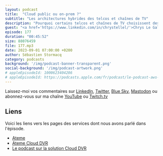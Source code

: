 ```yaml
---
layout: podcast
title:  "Cloud public ou on-prem ?"
subtitle: "Les architectures hybrides des telcos et chaînes de TV"
description: "Pourquoi certains telcos et chaînes de TV choisissent des architectures hybrides : cloud publics et on-prem ? Quels sont les challenges lors de la construction d'une telle architecture ? Dans cet épisode, on parle de cas d'usage d'infrastructures hybrides : l'evenementiel et les sports, le débordement dans le cloud pour le transcodage de fichiers par exemple, et les plans de reprise d'activités."
guest: "<a href='https://www.linkedin.com/in/chrystellel/'>Chrys Le Gall</a>, Lead Cloud Solution Architect et <a href='https://www.linkedin.com/in/julesmermethusson/'>Jules Mermet-Husson</a>, Cloud Solution Architect, tous deux chez Ateme."
episode: 177
duration: "00:45:52"
size: 88076459
file: 177.mp3
date: 2023-09-01 07:00:00 +0200
author: Sébastien Stormacq
category: podcasts
background: '/img/podcast-banner-transparent.png'
social-background: '/img/podcast-artwork.png'
# appleEpisodeId: 1000623404286
# appleEpisodeId: https://podcasts.apple.com/fr/podcast/le-podcast-aws-en-français/id1452118442
---
```


Laissez-moi vos commentaires sur [LinkedIn](https://www.linkedin.com/in/sebastienstormacq/), [Twitter](https://twitter.com/sebsto), [Blue Sky](https://bsky.app/profile/sebsto.bsky.social), [Mastodon](https://awscommunity.social/@sebsto) ou abonnez-vous sur ma chaîne [YouTube](https://www.youtube.com/sebsto) ou [Twitch.tv](https://www.twitch.tv/sebAWS)

## Liens

Voici les liens vers les pages des services dont nous avons parlé dans l'épisode.

- [Ateme](https://www.ateme.com/)
- [Ateme Cloud DVR](https://www.ateme.com/how-we-help-cloud-dvr-solutions/)
- [Le podcast sur la solution Cloud DVR](https://stormacq.com/podcasts/episode_155/index.html)